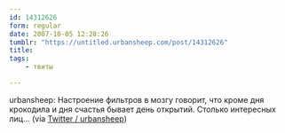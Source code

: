```yaml
---
id: 14312626
form: regular
date: 2007-10-05 12:28:26
tumblr: "https://untitled.urbansheep.com/post/14312626"
title:
tags:
    - твиты

---
```


<p>urbansheep: Настроение фильтров в мозгу говорит, что кроме дня крокодила и дня счастья бывает день открытий. Столько интересных лиц&hellip; (via <a href="http://twitter.com/urbansheep/statuses/313724712">Twitter / urbansheep</a>)</p>

